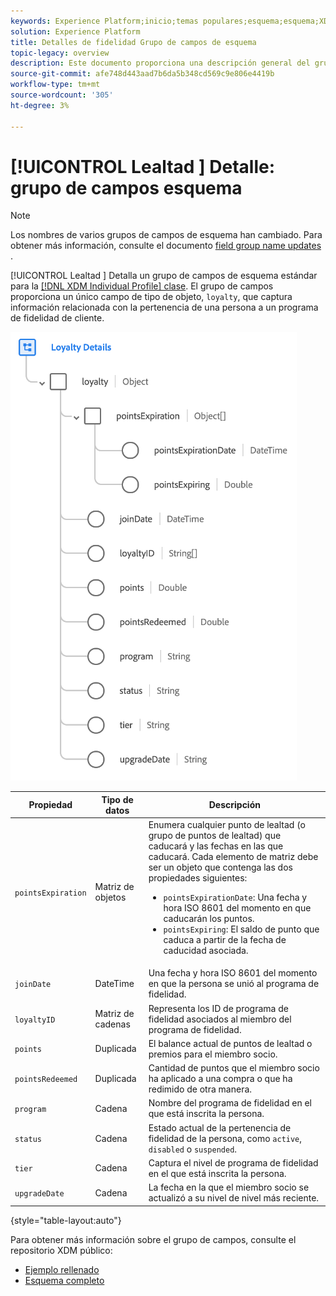 ```yaml
---
keywords: Experience Platform;inicio;temas populares;esquema;esquema;XDM;perfil individual;campos;esquemas;esquemas;detalles de lealtad;diseño de esquema;grupo de campos;grupo de campos;
solution: Experience Platform
title: Detalles de fidelidad Grupo de campos de esquema
topic-legacy: overview
description: Este documento proporciona una descripción general del grupo de campos de esquema Detalles de lealtad .
source-git-commit: afe748d443aad7b6da5b348cd569c9e806e4419b
workflow-type: tm+mt
source-wordcount: '305'
ht-degree: 3%

---
```



# [!UICONTROL Lealtad ] Detalle: grupo de campos esquema

>[!NOTE]
>
>Los nombres de varios grupos de campos de esquema han cambiado. Para obtener más información, consulte el documento [field group name updates](../name-updates.md) .

[!UICONTROL Lealtad ] Detalla un grupo de campos de esquema estándar para la  [[!DNL XDM Individual Profile] clase](../../classes/individual-profile.md). El grupo de campos proporciona un único campo de tipo de objeto, `loyalty`, que captura información relacionada con la pertenencia de una persona a un programa de fidelidad de cliente.

![](../../images/field-groups/loyalty-details.png)

| Propiedad | Tipo de datos | Descripción |
| --- | --- | --- |
| `pointsExpiration` | Matriz de objetos | Enumera cualquier punto de lealtad (o grupo de puntos de lealtad) que caducará y las fechas en las que caducará. Cada elemento de matriz debe ser un objeto que contenga las dos propiedades siguientes: <ul><li>`pointsExpirationDate`: Una fecha y hora ISO 8601 del momento en que caducarán los puntos.</li><li>`pointsExpiring`: El saldo de punto que caduca a partir de la fecha de caducidad asociada.</li></ul> |
| `joinDate` | DateTime | Una fecha y hora ISO 8601 del momento en que la persona se unió al programa de fidelidad. |
| `loyaltyID` | Matriz de cadenas | Representa los ID de programa de fidelidad asociados al miembro del programa de fidelidad. |
| `points` | Duplicada | El balance actual de puntos de lealtad o premios para el miembro socio. |
| `pointsRedeemed` | Duplicada | Cantidad de puntos que el miembro socio ha aplicado a una compra o que ha redimido de otra manera. |
| `program` | Cadena | Nombre del programa de fidelidad en el que está inscrita la persona. |
| `status` | Cadena | Estado actual de la pertenencia de fidelidad de la persona, como `active`, `disabled` o `suspended`. |
| `tier` | Cadena | Captura el nivel de programa de fidelidad en el que está inscrita la persona. |
| `upgradeDate` | Cadena | La fecha en la que el miembro socio se actualizó a su nivel de nivel más reciente. |

{style=&quot;table-layout:auto&quot;}

Para obtener más información sobre el grupo de campos, consulte el repositorio XDM público:

* [Ejemplo rellenado](https://github.com/adobe/xdm/blob/master/components/fieldgroups/profile/profile-loyalty-details.example.1.json)
* [Esquema completo](https://github.com/adobe/xdm/blob/master/components/fieldgroups/profile/profile-loyalty-details.schema.json)
